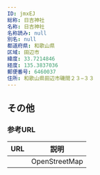 ```yaml
---
ID: jmxEJ
総称: 日吉神社
名称: 日吉神社
名称読み: null
別名: null
都道府県: 和歌山県
区域: 田辺市
緯度: 33.7214846
経度: 135.3837036
郵便番号: 6460037
住所: 和歌山県田辺市磯間２３−３３
---
```


## その他

### 参考URL

| URL | 説明          |
| --- | ------------- |
|     | OpenStreetMap |
